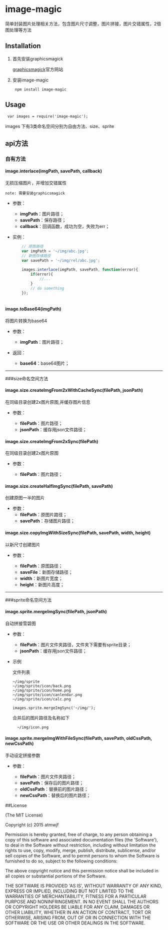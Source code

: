 # image-magic

简单封装图片处理相关方法，包含图片尺寸调整，图片拼接，图片交错属性，2倍图处理等方法

## Installation
1. 首先安装graphicsmagick

   [graphicsmagick](http://www.graphicsmagick.org/)官方网站
   
2. 安装image-magic

        npm install image-magic
    
## Usage

	 var images = require('image-magic'); 
	 
images 下有3类命名空间分别为自由方法、size、sprite

## api方法

### 自有方法

#### image.interlace(imgPath, savePath, callback)
    
无损压缩图片，并增加交错属性

```note: 需要安装graphicsmagick```

* 参数：

	* **imgPath**：图片路径；
	* **savePath**：保存路径；
	* **callback**：回调函数，成功为空，失败为err；

* 实例：

	```javascript
	    // 原图路径
	    var imgPath = '~/img/abc.jpg';
	    // 新图存储路径
	    var savePath = '~/img/rel/abc.jpg';
	    
	    images.interlace(imgPath, savePath, function(error){
	        if(error){
	            //...
	        }
	        // do something
	    });
	    
	```



#### image.toBase64(imgPath)

将图片转换为base64

* 参数：

	* **imgPath**：图片路径；
* 返回：

	* **base64**：base64图片；

----------

###size命名空间方法

#### image.size.createImgFrom2xWithCacheSync(filePath, jsonPath)

在同级目录创建2x图片原图,并缓存图片信息
	 
* 参数：

	* **filePath**：图片路径；
	* **jsonPath**：缓存用json文件路径；


#### image.size.createImgFrom2xSync(filePath)

在同级目录创建2x图片原图

* 参数：

	* **filePath**：图片路径；


#### image.size.createHalfImgSync(filePath, savePath)

创建原图一半的图片

* 参数：
	* **filePath**：原图片路径；
	* **savePath**：存储图片路径；

#### image.size.copyImgWithSizeSync(filePath, savePath, width, height)
以新尺寸创建图片

* 参数：

	* **filePath**：原图路径；
	* **saveFile**：新图存储路径；
	* **width**：新图片宽度；
	* **height**：新图片高度；

----------
###sprite命名空间方法

#### image.sprite.mergeImgSync(filePath, jsonPath)

自动拼接雪碧图

* 参数：

	* **filePath**：图片文件夹路径，文件夹下需要有sprite目录；
	* **jsonPath**：缓存用json文件路径；

* 示例
	
	文件列表
	
	```
	~/img/sprite
	~/img/sprite/icon/back.png
	~/img/sprite/icon/home.png 
	~/img/sprite/icon/canlendar.png
	~/img/sprite/icon/calc.png
	```
	```
	images.sprite.mergeImgSync('~/img/');
	```
	合并后的图片路径及名称如下
	
		~/img/icon.png
		
#### image.sprite.mergeImgWithFileSync(filePath, savePath, oldCssPath, newCssPath)
手动设定拼接参数

* 参数：

	* **filePath**：图片文件夹路径；
	* **savePath**：保存后的图片路径；
	* **oldCssPath**：替换前的图片路径；
	* **newCssPath**：替换后的图片路径；	

##License

(The MIT License)

Copyright (c) 2015 atmwjf

Permission is hereby granted, free of charge, to any person obtaining a copy of this software and associated documentation files (the 'Software'), to deal in the Software without restriction, including without limitation the rights to use, copy, modify, merge, publish, distribute, sublicense, and/or sell copies of the Software, and to permit persons to whom the Software is furnished to do so, subject to the following conditions:

The above copyright notice and this permission notice shall be included in all copies or substantial portions of the Software.

THE SOFTWARE IS PROVIDED 'AS IS', WITHOUT WARRANTY OF ANY KIND, EXPRESS OR IMPLIED, INCLUDING BUT NOT LIMITED TO THE WARRANTIES OF MERCHANTABILITY, FITNESS FOR A PARTICULAR PURPOSE AND NONINFRINGEMENT. IN NO EVENT SHALL THE AUTHORS OR COPYRIGHT HOLDERS BE LIABLE FOR ANY CLAIM, DAMAGES OR OTHER LIABILITY, WHETHER IN AN ACTION OF CONTRACT, TORT OR OTHERWISE, ARISING FROM, OUT OF OR IN CONNECTION WITH THE SOFTWARE OR THE USE OR OTHER DEALINGS IN THE SOFTWARE.